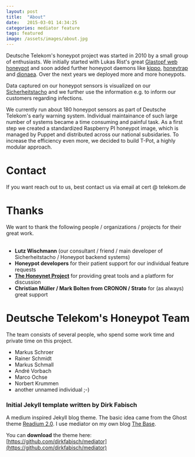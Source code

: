 ```yaml
---
layout: post
title:  "About"
date:   2015-03-01 14:34:25
categories: mediator feature
tags: featured
image: /assets/images/about.jpg
---
```



Deutsche Telekom's honeypot project was started in 2010 by a small group of enthusiasts. We initially started with Lukas Rist's great [Glastopf web honeypot](http://glastopf.org/) and soon added further honeypot daemons like [kippo](https://github.com/desaster/kippo), [honeytrap](http://honeytrap.carnivore.it/) and [dionaea](http://dionaea.carnivore.it/). Over the next years we deployed more and more honeypots.

Data captured on our honeypot sensors is visualized on our [Sicherheitstacho](http://www.sicherheitstacho.eu) and we further use the information
e.g. to inform our customers regarding infections.

We currently run about 180 honeypot sensors as part of Deutsche Telekom's early warning system. Individual maintainance of such large number of systems became a time consuming and painful task. As a first step we created a standardized Raspberry PI honeypot image, which is managed by Puppet and distributed across our national subsidaries. To increase the efficiency even more, we decided to build T-Pot, a highly modular approach.


# Contact

If you want reach out to us, best contact us via email at cert @ telekom.de

# Thanks

We want to thank the following people / organizations / projects for their great work.<br><br>


- **Lutz Wischmann** (our consultant / friend / main developer of Sicherheitstacho / Honeypot backend systems)
- **Honeypot developers** for their patient support for our individual feature requests
- **[The Honeynet Project](http://www.honeynet.org)** for providing great tools and a platform for discussion
- **Christian Müller / Mark Bolten from CRONON / Strato** for (as always) great support

# Deutsche Telekom's Honeypot Team

The team consists of several people, who spend some work time and private time on this project.

- Markus Schroer
- Rainer Schmidt
- Markus Schmall
- André Vorbach
- Marco Ochse
- Norbert Krummen
- another unnamed individual ;-)


### Initial Jekyll template written by Dirk Fabisch

A medium inspired Jekyll blog theme. The basic idea came from the Ghost theme 
[Readium 2.0](http://www.svenread.com/readium-ghost-theme/). I use mediator on my own blog [The Base](blog.base68.com).

You can **download** the theme here:
[https://github.com/dirkfabisch/mediator](https://github.com/dirkfabisch/mediator) 




